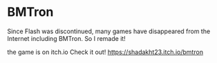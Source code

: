 # BMTron
Since Flash was discontinued, many games have disappeared from the Internet including BMTron. So I remade it!

the game is on itch.io Check it out! https://shadakht23.itch.io/bmtron
